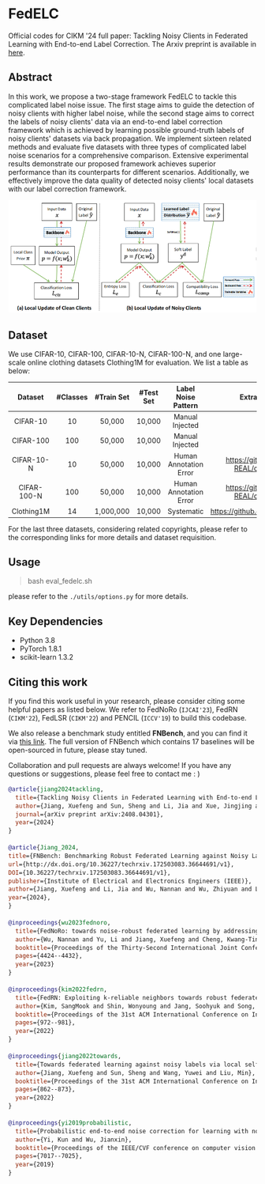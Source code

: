 # FedELC
Official codes for CIKM '24 full paper: Tackling Noisy Clients in Federated Learning with End-to-end Label Correction. The Arxiv preprint is available in [here](https://arxiv.org/abs/2408.04301).

## Abstract
In this work, we propose a two-stage framework FedELC to tackle this complicated label noise issue. The first stage aims to guide the detection of noisy clients with higher label noise, while the second stage aims to correct the labels of noisy clients' data via an end-to-end label correction framework which is achieved by learning possible ground-truth labels of noisy clients' datasets via back propagation. We implement sixteen related methods and evaluate five datasets with three types of complicated label noise scenarios for a comprehensive comparison. Extensive experimental results demonstrate our proposed framework achieves superior performance than its counterparts for different scenarios. Additionally, we effectively improve the data quality of detected noisy clients' local datasets with our label correction framework.

![framework](pics/FedELC.jpg)

## Dataset
We use CIFAR-10, CIFAR-100, CIFAR-10-N, CIFAR-100-N, and one large-scale online clothing datasets Clothing1M for evaluation. We list a table as below:

| Dataset | #Classes | #Train Set | #Test Set | Label Noise Pattern | Extra Information  |
| :-----: | :------: | :--------: | :-------: | :----------------: | :----------------: |
| CIFAR-10 |    10    |   50,000   |   10,000  | Manual Injected | -  |
| CIFAR-100|    100   |   50,000   |   10,000  | Manual Injected | -  |
| CIFAR-10-N|   10 |   50,000   |   10,000  |  Human Annotation Error | https://github.com/UCSC-REAL/cifar-10-100n  |
| CIFAR-100-N| 100  |   50,000   |   10,000  | Human Annotation Error  | https://github.com/UCSC-REAL/cifar-10-100n  |
| Clothing1M|   14 | 1,000,000  |   10,000 | Systematic | https://github.com/Cysu/noisy_label  |

For the last three datasets, considering related copyrights, please refer to the corresponding links for more details and dataset requisition.

## Usage
> bash eval_fedelc.sh

please refer to the `./utils/options.py` for more details. 

## Key Dependencies
- Python 3.8
- PyTorch 1.8.1
- scikit-learn 1.3.2

## Citing this work
If you find this work useful in your research, please consider citing some helpful papers as listed below. We refer to FedNoRo (`IJCAI'23`), FedRN (`CIKM'22`), FedLSR (`CIKM'22`) and PENCIL (`ICCV'19`) to build this codebase.

We also release a benchmark study entitled **FNBench**, and you can find it via [this link](https://www.techrxiv.org/users/691169/articles/1215740-fnbench-benchmarking-robust-federated-learning-against-noisy-labels). The full version of FNBench which contains 17 baselines will be open-sourced in future, please stay tuned.

Collaboration and pull requests are always welcome! If you have any questions or suggestions, please feel free to contact me : )

```bibtex
@article{jiang2024tackling,
  title={Tackling Noisy Clients in Federated Learning with End-to-end Label Correction},
  author={Jiang, Xuefeng and Sun, Sheng and Li, Jia and Xue, Jingjing and Li, Runhan and Wu, Zhiyuan and Xu, Gang and Wang, Yuwei and Liu, Min},
  journal={arXiv preprint arXiv:2408.04301},
  year={2024}
}

@article{Jiang_2024,
title={FNBench: Benchmarking Robust Federated Learning against Noisy Labels},
url={http://dx.doi.org/10.36227/techrxiv.172503083.36644691/v1},
DOI={10.36227/techrxiv.172503083.36644691/v1},
publisher={Institute of Electrical and Electronics Engineers (IEEE)},
author={Jiang, Xuefeng and Li, Jia and Wu, Nannan and Wu, Zhiyuan and Li, Xujing and Sun, Sheng and Xu, Gang and Wang, Yuwei and Li, Qi and Liu, Min},
year={2024},
}

@inproceedings{wu2023fednoro,
  title={FedNoRo: towards noise-robust federated learning by addressing class imbalance and label noise heterogeneity},
  author={Wu, Nannan and Yu, Li and Jiang, Xuefeng and Cheng, Kwang-Ting and Yan, Zengqiang},
  booktitle={Proceedings of the Thirty-Second International Joint Conference on Artificial Intelligence},
  pages={4424--4432},
  year={2023}
}

@inproceedings{kim2022fedrn,
  title={FedRN: Exploiting k-reliable neighbors towards robust federated learning},
  author={Kim, SangMook and Shin, Wonyoung and Jang, Soohyuk and Song, Hwanjun and Yun, Se-Young},
  booktitle={Proceedings of the 31st ACM International Conference on Information \& Knowledge Management},
  pages={972--981},
  year={2022}
}

@inproceedings{jiang2022towards,
  title={Towards federated learning against noisy labels via local self-regularization},
  author={Jiang, Xuefeng and Sun, Sheng and Wang, Yuwei and Liu, Min},
  booktitle={Proceedings of the 31st ACM International Conference on Information \& Knowledge Management},
  pages={862--873},
  year={2022}
}

@inproceedings{yi2019probabilistic,
  title={Probabilistic end-to-end noise correction for learning with noisy labels},
  author={Yi, Kun and Wu, Jianxin},
  booktitle={Proceedings of the IEEE/CVF conference on computer vision and pattern recognition},
  pages={7017--7025},
  year={2019}
}
```

